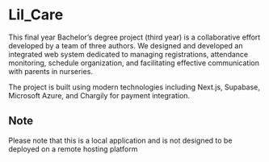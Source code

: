 # Lil_Care

This final year Bachelor’s degree project (third year) is a collaborative effort developed by a team of three authors. We designed and developed an integrated web system dedicated to managing registrations, attendance monitoring, schedule organization, and facilitating effective communication with parents in nurseries.

The project is built using modern technologies including Next.js, Supabase, Microsoft Azure, and Chargily for payment integration.

## Note

Please note that this is a local application and is not designed to be deployed on a remote hosting platform
